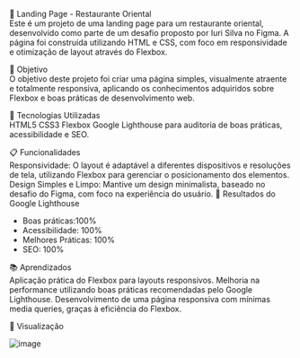 🥢 Landing Page - Restaurante Oriental <br>
Este é um projeto de uma landing page para um restaurante oriental, desenvolvido como parte de um desafio proposto por Iuri Silva no Figma. A página foi construída utilizando HTML e CSS, com foco em responsividade e otimização de layout através do Flexbox.

🎯 Objetivo<br>
O objetivo deste projeto foi criar uma página simples, visualmente atraente e totalmente responsiva, aplicando os conhecimentos adquiridos sobre Flexbox e boas práticas de desenvolvimento web.

🚀 Tecnologias Utilizadas<br>
HTML5
CSS3
Flexbox
Google Lighthouse para auditoria de boas práticas, acessibilidade e SEO.

📋 Funcionalidades<br>
Responsividade: O layout é adaptável a diferentes dispositivos e resoluções de tela, utilizando Flexbox para gerenciar o posicionamento dos elementos.
Design Simples e Limpo: Mantive um design minimalista, baseado no desafio do Figma, com foco na experiência do usuário.
🌟 Resultados do Google Lighthouse

- Boas práticas:100%
- Acessibilidade: 100%
- Melhores Práticas: 100%
- SEO: 100%


📚 Aprendizados <br>
Aplicação prática do Flexbox para layouts responsivos.
Melhoria na performance utilizando boas práticas recomendadas pelo Google Lighthouse.
Desenvolvimento de uma página responsiva com mínimas media queries, graças à eficiência do Flexbox.

📱 Visualização

![image](https://github.com/user-attachments/assets/eb7f43c5-24fd-4bba-9b9d-6e159136ffd0)
